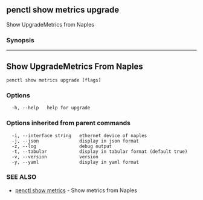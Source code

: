 ## penctl show metrics upgrade

Show UpgradeMetrics from Naples

### Synopsis



---------------------------------
 Show UpgradeMetrics From Naples 
---------------------------------


```
penctl show metrics upgrade [flags]
```

### Options

```
  -h, --help   help for upgrade
```

### Options inherited from parent commands

```
  -i, --interface string   ethernet device of naples
  -j, --json               display in json format
  -z, --log                debug output
  -t, --tabular            display in tabular format (default true)
  -v, --version            version
  -y, --yaml               display in yaml format
```

### SEE ALSO
* [penctl show metrics](penctl_show_metrics.md)	 - Show metrics from Naples

